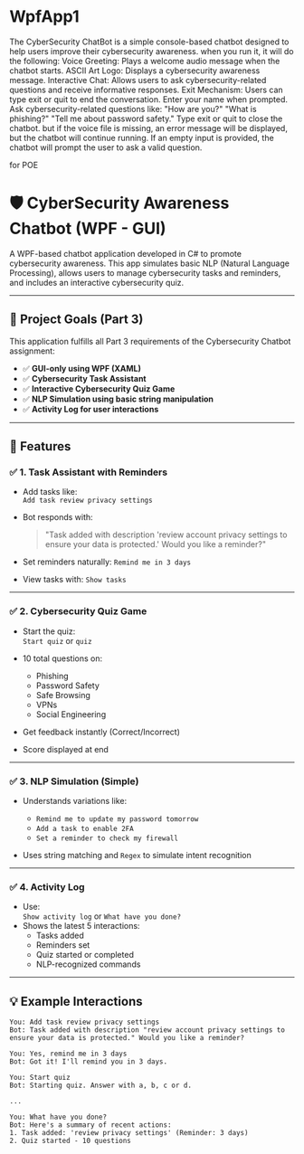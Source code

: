 # WpfApp1
The CyberSecurity ChatBot is a simple console-based chatbot designed to help users improve their cybersecurity awareness.
when you run it, it will do the following:
Voice Greeting: Plays a welcome audio message when the chatbot starts.
ASCII Art Logo: Displays a cybersecurity awareness message.
Interactive Chat: Allows users to ask cybersecurity-related questions and receive informative responses.
Exit Mechanism: Users can type exit or quit to end the conversation.
Enter your name when prompted.
Ask cybersecurity-related questions like:
"How are you?"
"What is phishing?"
"Tell me about password safety."
Type exit or quit to close the chatbot.
but if the voice file is missing, an error message will be displayed, but the chatbot will continue running.
If an empty input is provided, the chatbot will prompt the user to ask a valid question.

for POE
# 🛡️ CyberSecurity Awareness Chatbot (WPF - GUI)

A WPF-based chatbot application developed in C# to promote cybersecurity awareness. This app simulates basic NLP (Natural Language Processing), allows users to manage cybersecurity tasks and reminders, and includes an interactive cybersecurity quiz.

---

## 🎯 Project Goals (Part 3)

This application fulfills all Part 3 requirements of the Cybersecurity Chatbot assignment:

- ✅ **GUI-only using WPF (XAML)**
- ✅ **Cybersecurity Task Assistant**
- ✅ **Interactive Cybersecurity Quiz Game**
- ✅ **NLP Simulation using basic string manipulation**
- ✅ **Activity Log for user interactions**

---

## 🧠 Features

### ✅ 1. Task Assistant with Reminders
- Add tasks like:  
  `Add task review privacy settings`
- Bot responds with:
  > "Task added with description 'review account privacy settings to ensure your data is protected.' Would you like a reminder?"

- Set reminders naturally:
  `Remind me in 3 days`

- View tasks with:
  `Show tasks`

---

### ✅ 2. Cybersecurity Quiz Game
- Start the quiz:  
  `Start quiz` or `quiz`
- 10 total questions on:
  - Phishing
  - Password Safety
  - Safe Browsing
  - VPNs
  - Social Engineering

- Get feedback instantly (Correct/Incorrect)
- Score displayed at end

---

### ✅ 3. NLP Simulation (Simple)
- Understands variations like:
  - `Remind me to update my password tomorrow`
  - `Add a task to enable 2FA`
  - `Set a reminder to check my firewall`

- Uses string matching and `Regex` to simulate intent recognition

---

### ✅ 4. Activity Log
- Use:  
  `Show activity log` or `What have you done?`
- Shows the latest 5 interactions:
  - Tasks added
  - Reminders set
  - Quiz started or completed
  - NLP-recognized commands

---

## 💡 Example Interactions

```plaintext
You: Add task review privacy settings
Bot: Task added with description "review account privacy settings to ensure your data is protected." Would you like a reminder?

You: Yes, remind me in 3 days
Bot: Got it! I'll remind you in 3 days.

You: Start quiz
Bot: Starting quiz. Answer with a, b, c or d.

...

You: What have you done?
Bot: Here's a summary of recent actions:
1. Task added: 'review privacy settings' (Reminder: 3 days)
2. Quiz started - 10 questions
